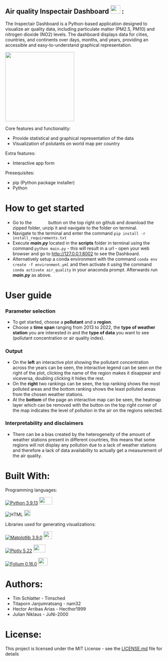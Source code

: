 ## Air quality Inspectair Dashboard <img src = "https://github.com/nam32/airquality/assets/146727878/5eb1f532-bfe0-47cb-a70c-73d6dd505e1b" width="31" height="27"> :
The Inspectair Dashboard is a Python-based application designed to visualize air quality data, including particulate matter (PM2.5, PM10) and nitrogen dioxide (NO2) levels. The dashboard displays data for cities, countries, and continents over days, months, and years, providing an accessible and easy-to-understand graphical representation.

<img src = "https://github.com/nam32/airquality/assets/146727878/70016f01-2fa7-4442-bb6e-cdefbc3bbec4" width="220" height="220">

Core features and functionality:
- Provide statistical and graphical representation of the data
- Visualization of polutants on world map per country

Extra features:
- Interactive app form

Presequisites:
- pip (Python package installer)
- Python

# How to get started
- Go to the <img src = "https://github.com/PythonDataScience24/Group_01_Inspectair/assets/146727878/1cb8851c-42a5-45b8-8f7d-28039a4d1a43" width="45" height="15">
 button on the top right on github and download the zipped folder, unzip it and navigate to the folder on terminal.
- Navigate to the terminal and enter the command ```pip install -r install_requirements.txt```
- Execute ***main.py*** located in the **scripts** folder in terminal using the command ```python main.py``` - this will result in a url - open your web browser and go to http://127.0.0.1:8002 to see the Dashboard.
- Alternatively setup a conda environment with the command
```conda env create -f environment.yml``` and then activate it using the command ```conda activate air_quality``` in your anaconda prompt. Afterwards run ***main.py*** as above.

# User guide
### Parameter selection
- To get started, choose a **pollutant** and a **region**.
- Choose a **time span** ranging from 2013 to 2022, the **type of weather station** you are interested in and the **type of data** you want to see (pollutant concentration or air quality index).
### Output
- On the **left** an interactive plot showing the pollutant concentration across the years can be seen, the interactive legend can be seen on the right of the plot, clicking the name of the region makes it disappear and viceversa, doubling clicking it hides the rest.
- On the **right** two rankings can be seen, the top ranking shows the most polluted areas and the bottom ranking shows the least polluted areas from the chosen weather stations.
- At the **bottom** of the page an interactive map can be seen, the heatmap layer which can be removed with the button on the top right corner of the map indicates the level of pollution in the air on the regions selected.
### Interpretability and disclaimers
- There can be a bias created by the heterogeneity of the amount of weather stations present in different countries, this means that some regions will not display any pollution due to a lack of weather stations and therefore a lack of data availability to actually get a measurement of the air quality. 

# Built With:
Programming languages:

[![Python 3.9.13](https://img.shields.io/badge/Python-3.9.13-blue)](https://www.python.org/downloads/release/python-3913/)  <img src = "https://github.com/PythonDataScience24/Group_01_Inspectair/assets/146727878/b7d12eed-aff4-41c0-981c-25d4d78bbef8" width="42" height="24">

![HTML](https://img.shields.io/badge/HTML-orange) <img src ="https://github.com/PythonDataScience24/Group_01_Inspectair/assets/146727878/9db70f02-af92-4a12-8fcc-0bf55485f2cd" width="20" height="20">

Libraries used for generating visualizations:

[![Matplotlib 3.9.0](https://img.shields.io/badge/Matplotlib-3.9.0-yellow)](https://matplotlib.org/stable/users/prev_whats_new/whats_new_3.7.1.html)  <img src = "https://github.com/PythonDataScience24/Group_01_Inspectair/assets/146727878/c83effe2-6e1e-4a1f-9bf3-a199752b5fcb" width="27" height="25">

[![Plotly 5.22](https://img.shields.io/badge/Plotly-5.22-red)](https://github.com/plotly/plotly.py/releases/tag/v5.22.0) <img src = "https://github.com/PythonDataScience24/Group_01_Inspectair/assets/146727878/e4d20f34-78bc-4180-a306-6d7c3a2b0cfc" width="38" height="25"> 

[![Folium 0.16.0](https://img.shields.io/badge/Folium-0.16.0-brightgreen)](https://github.com/python-visualization/folium/releases/tag/v0.16.0) <img src = "https://github.com/PythonDataScience24/Group_01_Inspectair/assets/146727878/cb8513f7-909e-4ea8-94a8-7b291ccd6857"  width="30" height="25">

# Authors:
- Tim Schlatter - Timsched
- Titaporn Janjumratsang - nam32
- Hector Arribas Arias - Hecthor1999
- Julian Niklaus - JuNi-2000
# License:
This project is licensed under the MIT License - see the [LICENSE.md](LICENSE) file for details
